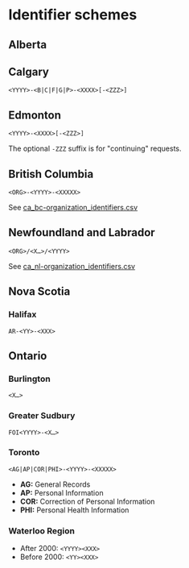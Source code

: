 # Identifier schemes

## Alberta

## Calgary

`<YYYY>-<B|C|F|G|P>-<XXXX>[-<ZZZ>]`

## Edmonton

`<YYYY>-<XXXX>[-<ZZZ>]`

The optional `-ZZZ` suffix is for "continuing" requests.

## British Columbia

`<ORG>-<YYYY>-<XXXXX>`

See [ca_bc-organization_identifiers.csv](/reference/ca_bc-organization_identifiers.csv)

## Newfoundland and Labrador

`<ORG>/<X…>/<YYYY>`

See [ca_nl-organization_identifiers.csv](/reference/ca_nl-organization_identifiers.csv)

## Nova Scotia

### Halifax

`AR-<YY>-<XXX>`

## Ontario

### Burlington

`<X…>`

### Greater Sudbury

`FOI<YYYY>-<X…>`

### Toronto

`<AG|AP|COR|PHI>-<YYYY>-<XXXXX>`

* **AG:** General Records
* **AP:** Personal Information
* **COR:** Correction of Personal Information
* **PHI:** Personal Health Information

### Waterloo Region

* After 2000: `<YYYY><XXX>`
* Before 2000: `<YY><XXX>`
